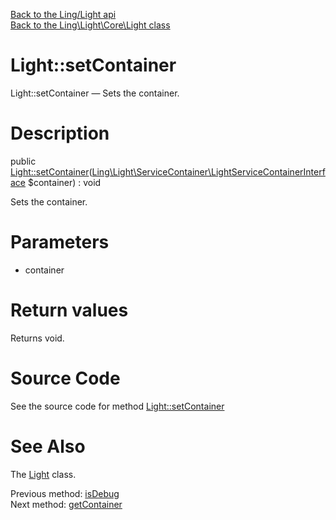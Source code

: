 [Back to the Ling/Light api](https://github.com/lingtalfi/Light/blob/master/doc/api/Ling/Light.md)<br>
[Back to the Ling\Light\Core\Light class](https://github.com/lingtalfi/Light/blob/master/doc/api/Ling/Light/Core/Light.md)


Light::setContainer
================



Light::setContainer — Sets the container.




Description
================


public [Light::setContainer](https://github.com/lingtalfi/Light/blob/master/doc/api/Ling/Light/Core/Light/setContainer.md)([Ling\Light\ServiceContainer\LightServiceContainerInterface](https://github.com/lingtalfi/Light/blob/master/doc/api/Ling/Light/ServiceContainer/LightServiceContainerInterface.md) $container) : void




Sets the container.




Parameters
================


- container

    


Return values
================

Returns void.








Source Code
===========
See the source code for method [Light::setContainer](https://github.com/lingtalfi/Light/blob/master/Core/Light.php#L191-L194)


See Also
================

The [Light](https://github.com/lingtalfi/Light/blob/master/doc/api/Ling/Light/Core/Light.md) class.

Previous method: [isDebug](https://github.com/lingtalfi/Light/blob/master/doc/api/Ling/Light/Core/Light/isDebug.md)<br>Next method: [getContainer](https://github.com/lingtalfi/Light/blob/master/doc/api/Ling/Light/Core/Light/getContainer.md)<br>


